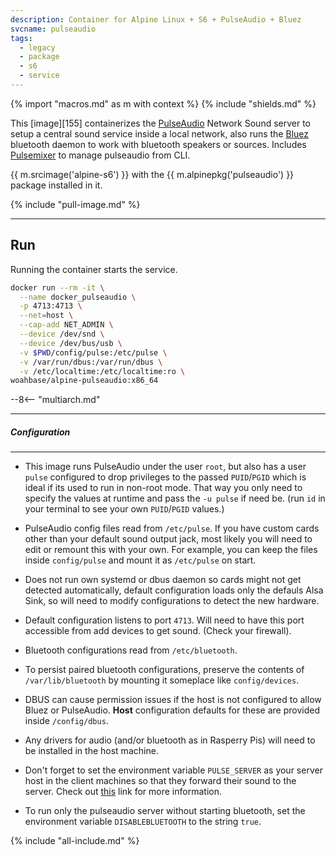 ```yaml
---
description: Container for Alpine Linux + S6 + PulseAudio + Bluez
svcname: pulseaudio
tags:
  - legacy
  - package
  - s6
  - service
---
```


{% import "macros.md" as m with context %}
{% include "shields.md" %}

This [image][155] containerizes the [PulseAudio][1] Network
Sound server to setup a central sound service inside a local
network, also runs the [Bluez][2] bluetooth daemon to work with
bluetooth speakers or sources. Includes [Pulsemixer][3] to
manage pulseaudio from CLI.

{{ m.srcimage('alpine-s6') }} with the {{
m.alpinepkg('pulseaudio') }} package installed in it.

{% include "pull-image.md" %}

---
Run
---

Running the container starts the service.

``` sh
docker run --rm -it \
  --name docker_pulseaudio \
  -p 4713:4713 \
  --net=host \
  --cap-add NET_ADMIN \
  --device /dev/snd \
  --device /dev/bus/usb \
  -v $PWD/config/pulse:/etc/pulse \
  -v /var/run/dbus:/var/run/dbus \
  -v /etc/localtime:/etc/localtime:ro \
woahbase/alpine-pulseaudio:x86_64
```

--8<-- "multiarch.md"

---
##### Configuration
---

* This image runs PulseAudio under the user `root`, but also has
  a user `pulse` configured to drop privileges to the passed
  `PUID`/`PGID` which is ideal if its used to run in non-root
  mode.  That way you only need to specify the values at runtime
  and pass the `-u pulse` if need be. (run `id` in your terminal
  to see your own `PUID`/`PGID` values.)

* PulseAudio config files read from `/etc/pulse`. If you have
  custom cards other than your default sound output jack, most
  likely you will need to edit or remount this with your own. For
  example, you can keep the files inside `config/pulse` and mount
  it as `/etc/pulse` on start.

* Does not run own systemd or dbus daemon so cards might not get
  detected automatically, default configuration loads only the
  defauls Alsa Sink, so will need to modify configurations to
  detect the new hardware.

* Default configuration listens to port `4713`. Will need to have
  this port accessible from add devices to get sound. (Check your
  firewall).

* Bluetooth configurations read from `/etc/bluetooth`.

* To persist paired bluetooth configurations, preserve the
  contents of `/var/lib/bluetooth` by mounting it someplace like
  `config/devices`.

* DBUS can cause permission issues if the host is not configured to
  allow Bluez or PulseAudio. **Host** configuration defaults for these
  are provided inside `/config/dbus`.

* Any drivers for audio (and/or bluetooth as in Rasperry Pis) will
  need to be installed in the host machine.

* Don't forget to set the environment variable `PULSE_SERVER` as
  your server host in the client machines so that they forward
  their sound to the server. Check out [this][4] link for more
  information.

* To run only the pulseaudio server without starting bluetooth,
  set the environment variable `DISABLEBLUETOOTH` to the string
  `true`.

[1]: https://www.freedesktop.org/wiki/Software/PulseAudio/
[2]: http://www.bluez.org/
[3]: https://github.com/GeorgeFilipkin/pulsemixer
[4]: https://www.freedesktop.org/wiki/Software/PulseAudio/Documentation/User/Network/

{% include "all-include.md" %}
